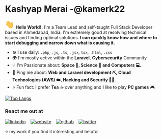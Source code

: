 # Kashyap Merai -@kamerk22

<img src="https://github.com/ABSphreak/ABSphreak/blob/master/gifs/Hi.gif" width="30px"> **Hello World!.** I'm a Team Lead and self-taught Full Stack Developer based in Ahmedabad, India. I'm extremely good at resolving technical issues and finding optimal solutions. **I can quickly know how and where to start debugging and narrow down what is causing it.**
<br/>

- ⚙️ I use daily: `.php`, `.js`, `.ts`, `.jsx`, `tsx`, `.html`, `.css`
- 🌍 I'm mostly active within the **Laravel**, **Cybersecurity** Community
- 💡  I'm Passionate about: **Space 🚀, Science 🔭 and Computers 💻.**
- 💬 Ping me about: **Web and Laravel development ⛏️, Cloud Technologies (AWS) ☁️, Hacking and Security 🐱‍👤.**
- ⚡ Fun fact: I prefer **Tea** ☕ over anything and I like to play **PC games** 🎮
  
[![Top Langs](https://github-readme-stats.vercel.app/api/top-langs/?username=kamerk22&hide_langs_below=1)](https://github.com/anuraghazra/github-readme-stats)

### React me out at
 [![linkedin](https://user-images.githubusercontent.com/25087769/87172072-530a5080-c2dc-11ea-8e2c-8ee4dbf3394b.png)](https://www.linkedin.com/in/kamerk22) &nbsp;&nbsp;
 [![website](https://user-images.githubusercontent.com/25087769/87173861-0aa06200-c2df-11ea-9614-da65c9c73692.png)](https://devtodevops.com/) &nbsp;&nbsp;
 [![github](https://user-images.githubusercontent.com/25087769/87176037-2c4f1880-c2e2-11ea-8a13-41c90b711b9f.png)](https://github.com/kamerk22) &nbsp;&nbsp;
 [![twitter](https://user-images.githubusercontent.com/25087769/87172407-de83e180-c2dc-11ea-9479-a894758266c3.png)](https://www.twitter.com/kamerk22) &nbsp;&nbsp;

⭐ my work if you find it interesting and helpful.
